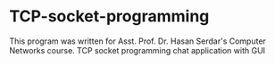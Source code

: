 # TCP-socket-programming
This program was written for Asst. Prof. Dr. Hasan Serdar's Computer Networks course.
TCP socket programming  chat application with GUI

